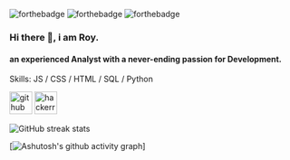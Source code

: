 ![forthebadge](https://forthebadge.com/images/badges/built-with-love.svg) ![forthebadge](https://forthebadge.com/images/badges/powered-by-coffee.svg) ![forthebadge](https://forthebadge.com/images/badges/made-with-javascript.svg)


### Hi there 👋, i am **Roy.**
#### an experienced Analyst with a **never-ending** passion for Development.

Skills: JS / CSS / HTML / SQL / Python



[<img src='https://cdn.jsdelivr.net/npm/simple-icons@3.0.1/icons/github.svg' alt='github' height='40'>](https://github.com/roy1337)  [<img src='https://cdn.jsdelivr.net/npm/simple-icons@3.0.1/icons/hackerrank.svg' alt='hackerrank' height='40'>](royd1337)  


![GitHub streak stats](https://github-readme-streak-stats.herokuapp.com/?user=roy1337)  


[![Ashutosh's github activity graph](https://activity-graph.herokuapp.com/graph?username=roy1337&theme=react-dark)]


 


